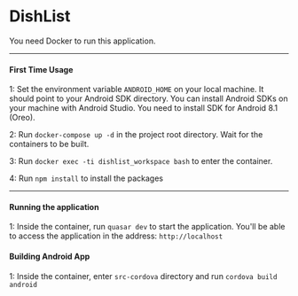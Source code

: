 # DishList

You need Docker to run this application.

--- 

#### First Time Usage

1: Set the environment variable `ANDROID_HOME` on your local machine. It should point to your Android SDK directory. You can install Android SDKs on your machine with Android Studio. You need to install SDK for Android 8.1 (Oreo).

2: Run `docker-compose up -d` in the project root directory. Wait for the containers to be built.

3: Run `docker exec -ti dishlist_workspace bash` to enter the container.

4: Run `npm install` to install the packages

---

#### Running the application

1: Inside the container, run `quasar dev` to start the application. You'll be able to access the application in the address: `http://localhost`

#### Building Android App

1: Inside the container, enter `src-cordova` directory and run `cordova build android`
